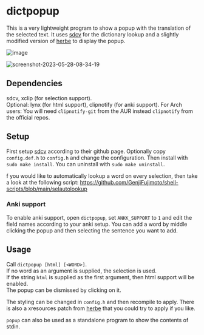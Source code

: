 # dictpopup

This is a very lightweight program to show a popup with the translation of the selected text. It uses [sdcv](https://github.com/Dushistov/sdcv) for the dictionary lookup and a slightly modified version of [herbe](https://github.com/dudik/herbe) to display the popup.

![image](https://github.com/GenjiFujimoto/dictpopup/assets/50422430/c4a3663b-fd91-4a66-95ad-f1528071c932)

![screenshot-2023-05-28-08-34-19](https://github.com/GenjiFujimoto/dictpopup/assets/50422430/179ad9f9-b4fa-4731-92c6-105ced37c353)

## Dependencies
sdcv, xclip (for selection support). \
Optional: lynx (for html support), clipnotify (for anki support). For Arch users: You will need `clipnotify-git` from the AUR instead `clipnotify` from the official repos.

## Setup
First setup [sdcv](https://github.com/Dushistov/sdcv) according to their github page. Optionally copy `config.def.h` to `config.h` and change the configuration.
Then install with `sudo make install`.  You can uninstall with `sudo make uninstall`.

f you would like to automatically lookup a word on every selection, then take a look at the following script: https://github.com/GenjiFujimoto/shell-scripts/blob/main/selautolookup

### Anki support
To enable anki support, open `dictpopup`, set `ANKK_SUPPORT` to `1` and edit the field names according to your anki setup. You can add a word by middle clicking the popup and then selecting the sentence you want to add.

## Usage
Call `dictpopup [html] [<WORD>]`.\
If no word as an argument is supplied, the selection is used.\
If the string `html` is supplied as the first argument, then html support will be enabled.\
The popup can be dismissed by clicking on it.

The styling can be changed in `config.h` and then recompile to apply.
There is also a xresources patch from [herbe](https://github.com/dudik/herbe)
that you could try to apply if you like.

`popup` can also be used as a standalone program to show the contents of stdin.
